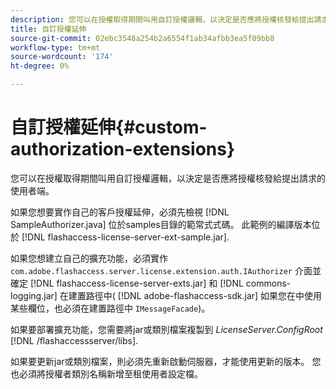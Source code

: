```yaml
---
description: 您可以在授權取得期間叫用自訂授權邏輯，以決定是否應將授權核發給提出請求的使用者端。
title: 自訂授權延伸
source-git-commit: 02ebc3548a254b2a6554f1ab34afbb3ea5f09bb8
workflow-type: tm+mt
source-wordcount: '174'
ht-degree: 0%

---
```


# 自訂授權延伸{#custom-authorization-extensions}

您可以在授權取得期間叫用自訂授權邏輯，以決定是否應將授權核發給提出請求的使用者端。

如果您想要實作自己的客戶授權延伸，必須先檢視 [!DNL SampleAuthorizer.java] 位於samples目錄的範常式式碼。 此範例的編譯版本位於 [!DNL flashaccess-license-server-ext-sample.jar].

如果您想建立自己的擴充功能，必須實作 `com.adobe.flashaccess.server.license.extension.auth.IAuthorizer` 介面並確定 [!DNL flashaccess-license-server-exts.jar] 和 [!DNL commons-logging.jar] 在建置路徑中( [!DNL adobe-flashaccess-sdk.jar] 如果您在中使用某些欄位，也必須在建置路徑中 `IMessageFacade`)。

如果要部署擴充功能，您需要將jar或類別檔案複製到 *LicenseServer.ConfigRoot* [!DNL /flashaccessserver/libs].

如果要更新jar或類別檔案，則必須先重新啟動伺服器，才能使用更新的版本。 您也必須將授權者類別名稱新增至租使用者設定檔。
